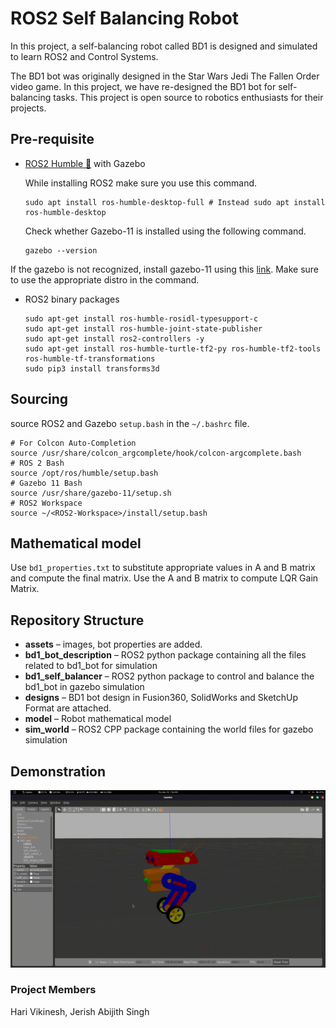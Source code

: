 # ROS2 Self Balancing Robot

In this project, a self-balancing robot called BD1 is designed and simulated to learn ROS2 and Control Systems.

The BD1 bot was originally designed in the Star Wars Jedi The Fallen Order video game. In this project, we have re-designed the BD1 bot for self-balancing tasks. This project is open source to robotics enthusiasts for their projects.

## Pre-requisite

- [ROS2 Humble 🔗](https://docs.ros.org/en/humble/Installation/Ubuntu-Install-Debians.html) with Gazebo

    While installing ROS2 make sure you use this command.

    ```
    sudo apt install ros-humble-desktop-full # Instead sudo apt install ros-humble-desktop
    ```

    Check whether Gazebo-11 is installed using the following command.
    ```
    gazebo --version
    ```

If the gazebo is not recognized, install gazebo-11 using this [link](https://classic.gazebosim.org/tutorials?tut=ros2_installing&cat=connect_ros). Make sure to use the appropriate distro in the command.

- ROS2 binary packages

    ```
    sudo apt-get install ros-humble-rosidl-typesupport-c
    sudo apt-get install ros-humble-joint-state-publisher
    sudo apt-get install ros2-controllers -y
    sudo apt-get install ros-humble-turtle-tf2-py ros-humble-tf2-tools ros-humble-tf-transformations
    sudo pip3 install transforms3d
    ```

## Sourcing

source ROS2 and Gazebo `setup.bash` in the `~/.bashrc` file.

    # For Colcon Auto-Completion
    source /usr/share/colcon_argcomplete/hook/colcon-argcomplete.bash
    # ROS 2 Bash
    source /opt/ros/humble/setup.bash
    # Gazebo 11 Bash
    source /usr/share/gazebo-11/setup.sh
    # ROS2 Workspace
    source ~/<ROS2-Workspace>/install/setup.bash

## Mathematical model

Use `bd1_properties.txt` to substitute appropriate values in A and B matrix and compute the final matrix. Use the A and B matrix to compute LQR Gain Matrix.

## Repository Structure

- **assets** – images, bot properties are added.
- **bd1_bot_description** – ROS2 python package containing all the files related to bd1_bot for simulation
- **bd1_self_balancer** – ROS2 python package to control and balance the bd1_bot in gazebo simulation
- **designs** – BD1 bot design in Fusion360, SolidWorks and SketchUp Format are attached.
- **model** – Robot mathematical model
- **sim_world** – ROS2 CPP package containing the world files for gazebo simulation

## Demonstration

<img src="./assets/demo.gif"/>

### Project Members

Hari Vikinesh, Jerish Abijith Singh
